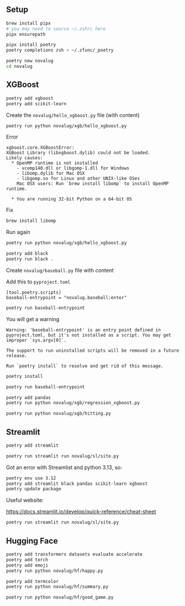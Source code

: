 ## Setup

```bash
brew install pipx
# you may need to source ~/.zshrc here
pipx ensurepath

pipx install poetry
poetry completions zsh > ~/.zfunc/_poetry

poetry new novalug
cd novalug
```

## XGBoost

```bash
poetry add xgboost
poetry add scikit-learn
```

Create the `novalug/hello_xgboost.py` file (with content)

```bash
poetry run python novalug/xgb/hello_xgboost.py
```

Error

```
xgboost.core.XGBoostError: 
XGBoost Library (libxgboost.dylib) could not be loaded.
Likely causes:
  * OpenMP runtime is not installed
    - vcomp140.dll or libgomp-1.dll for Windows
    - libomp.dylib for Mac OSX
    - libgomp.so for Linux and other UNIX-like OSes
    Mac OSX users: Run `brew install libomp` to install OpenMP runtime.

  * You are running 32-bit Python on a 64-bit OS
```

Fix

```bash
brew install libomp
```

Run again

```bash
poetry run python novalug/xgb/hello_xgboost.py
```

```bash
poetry add black
poetry run black .
```

Create `novalug/baseball.py` file with content

Add this to `pyproject.toml`

```
[tool.poetry.scripts]
baseball-entrypoint = "novalug.baseball:enter"
```

```bash
poetry run baseball-entrypoint
```

You will get a warning

```
Warning: 'baseball-entrypoint' is an entry point defined in pyproject.toml, but it's not installed as a script. You may get improper `sys.argv[0]`.

The support to run uninstalled scripts will be removed in a future release.

Run `poetry install` to resolve and get rid of this message.
```

```bash
poetry install

poetry run baseball-entrypoint
```


```bash
poetry add pandas
poetry run python novalug/xgb/regression_xgboost.py

poetry run python novalug/xgb/hitting.py
```

## Streamlit

```bash
poetry add streamlit

poetry run streamlit run novalug/sl/site.py
```

Got an error with Streamlist and python 3.13, so:

```bash
poetry env use 3.12
poetry add streamlit black pandas scikit-learn xgboost
poetry update package
```

Useful website:

https://docs.streamlit.io/develop/quick-reference/cheat-sheet

```bash
poetry run streamlit run novalug/sl/site.py
```


## Hugging Face

```bash
poetry add transformers datasets evaluate accelerate
poetry add torch
poetry add emoji
poetry run python novalug/hf/happy.py
```

```bash
poetry add termcolor
poetry run python novalug/hf/summary.py
```

```bash
poetry run python novalug/hf/good_game.py
```